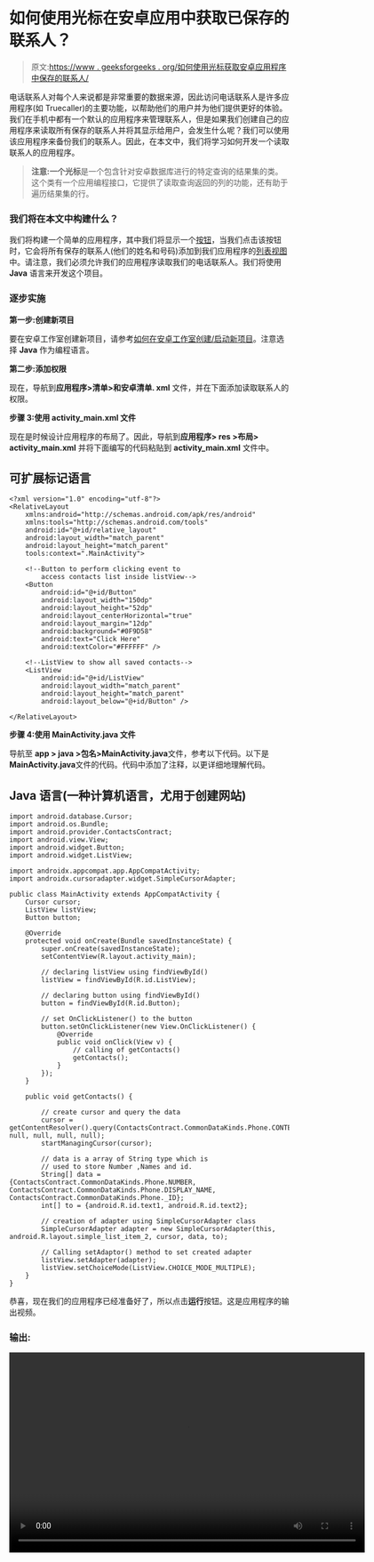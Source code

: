 # 如何使用光标在安卓应用中获取已保存的联系人？

> 原文:[https://www . geeksforgeeks . org/如何使用光标获取安卓应用程序中保存的联系人/](https://www.geeksforgeeks.org/how-to-get-saved-contacts-in-android-application-using-cursor/)

电话联系人对每个人来说都是非常重要的数据来源，因此访问电话联系人是许多应用程序(如 Truecaller)的主要功能，以帮助他们的用户并为他们提供更好的体验。我们在手机中都有一个默认的应用程序来管理联系人，但是如果我们创建自己的应用程序来读取所有保存的联系人并将其显示给用户，会发生什么呢？我们可以使用该应用程序来备份我们的联系人。因此，在本文中，我们将学习如何开发一个读取联系人的应用程序。

> **注意:**一个**光标**是一个包含针对安卓数据库进行的特定查询的结果集的类。这个类有一个应用编程接口，它提供了读取查询返回的列的功能，还有助于遍历结果集的行。

### 我们将在本文中构建什么？

我们将构建一个简单的应用程序，其中我们将显示一个[按钮](https://www.geeksforgeeks.org/handling-click-events-button-android/)，当我们点击该按钮时，它会将所有保存的联系人(他们的姓名和号码)添加到我们应用程序的[列表视图](https://www.geeksforgeeks.org/android-listview-in-java-with-example/)中。请注意，我们必须允许我们的应用程序读取我们的电话联系人。我们将使用 **Java** 语言来开发这个项目。

### 逐步实施

**第一步:创建新项目**

要在安卓工作室创建新项目，请参考[如何在安卓工作室创建/启动新项目](https://www.geeksforgeeks.org/android-how-to-create-start-a-new-project-in-android-studio/)。注意选择 **Java** 作为编程语言。

**第二步:添加权限**

现在，导航到**应用程序>清单>和安卓清单. xml** 文件，并在下面添加读取联系人的权限。

**步骤 3:使用 activity_main.xml 文件**

现在是时候设计应用程序的布局了。因此，导航到**应用程序> res >布局> activity_main.xml** 并将下面编写的代码粘贴到 **activity_main.xml** 文件中。

## 可扩展标记语言

```
<?xml version="1.0" encoding="utf-8"?>
<RelativeLayout 
    xmlns:android="http://schemas.android.com/apk/res/android"
    xmlns:tools="http://schemas.android.com/tools"
    android:id="@+id/relative_layout"
    android:layout_width="match_parent"
    android:layout_height="match_parent"
    tools:context=".MainActivity">

    <!--Button to perform clicking event to 
        access contacts list inside listView-->
    <Button
        android:id="@+id/Button"
        android:layout_width="150dp"
        android:layout_height="52dp"
        android:layout_centerHorizontal="true"
        android:layout_margin="12dp"
        android:background="#0F9D58"
        android:text="Click Here"
        android:textColor="#FFFFFF" />

    <!--ListView to show all saved contacts-->
    <ListView
        android:id="@+id/ListView"
        android:layout_width="match_parent"
        android:layout_height="match_parent"
        android:layout_below="@+id/Button" />

</RelativeLayout>
```

**步骤 4:使用 MainActivity.java 文件**

导航至 **app > java >包名>MainActivity.java**文件，参考以下代码。以下是**MainActivity.java**文件的代码。代码中添加了注释，以更详细地理解代码。

## Java 语言(一种计算机语言，尤用于创建网站)

```
import android.database.Cursor;
import android.os.Bundle;
import android.provider.ContactsContract;
import android.view.View;
import android.widget.Button;
import android.widget.ListView;

import androidx.appcompat.app.AppCompatActivity;
import androidx.cursoradapter.widget.SimpleCursorAdapter;

public class MainActivity extends AppCompatActivity {
    Cursor cursor;
    ListView listView;
    Button button;

    @Override
    protected void onCreate(Bundle savedInstanceState) {
        super.onCreate(savedInstanceState);
        setContentView(R.layout.activity_main);

        // declaring listView using findViewById()
        listView = findViewById(R.id.ListView);

        // declaring button using findViewById()
        button = findViewById(R.id.Button);

        // set OnClickListener() to the button
        button.setOnClickListener(new View.OnClickListener() {
            @Override
            public void onClick(View v) {
                // calling of getContacts()
                getContacts();
            }
        });
    }

    public void getContacts() {

        // create cursor and query the data
        cursor = getContentResolver().query(ContactsContract.CommonDataKinds.Phone.CONTENT_URI, null, null, null, null);
        startManagingCursor(cursor);

        // data is a array of String type which is
        // used to store Number ,Names and id.
        String[] data = {ContactsContract.CommonDataKinds.Phone.NUMBER, ContactsContract.CommonDataKinds.Phone.DISPLAY_NAME, ContactsContract.CommonDataKinds.Phone._ID};
        int[] to = {android.R.id.text1, android.R.id.text2};

        // creation of adapter using SimpleCursorAdapter class
        SimpleCursorAdapter adapter = new SimpleCursorAdapter(this, android.R.layout.simple_list_item_2, cursor, data, to);

        // Calling setAdaptor() method to set created adapter
        listView.setAdapter(adapter);
        listView.setChoiceMode(ListView.CHOICE_MODE_MULTIPLE);
    }
}
```

恭喜，现在我们的应用程序已经准备好了，所以点击**运行**按钮。这是应用程序的输出视频。

### 输出:

<video class="wp-video-shortcode" id="video-556956-1" width="640" height="360" preload="metadata" controls=""><source type="video/mp4" src="https://media.geeksforgeeks.org/wp-content/uploads/20210201002606/gfg_output3.mp4?_=1">[https://media.geeksforgeeks.org/wp-content/uploads/20210201002606/gfg_output3.mp4](https://media.geeksforgeeks.org/wp-content/uploads/20210201002606/gfg_output3.mp4)</video>